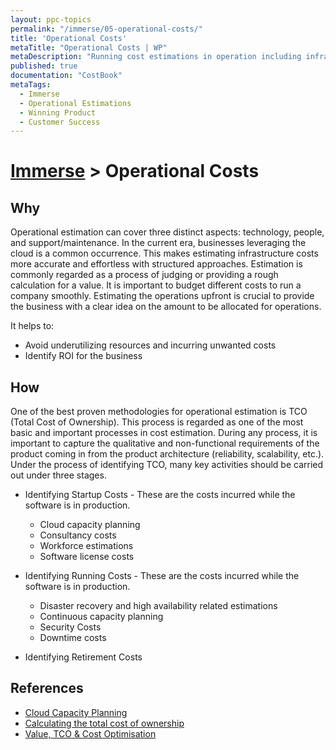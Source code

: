```yaml
---
layout: ppc-topics 
permalink: "/immerse/05-operational-costs/" 
title: 'Operational Costs'
metaTitle: "Operational Costs | WP"
metaDescription: "Running cost estimations in operation including infrastructure and training."
published: true
documentation: "CostBook"
metaTags:
  - Immerse
  - Operational Estimations
  - Winning Product
  - Customer Success
---
```

# [Immerse](../) > Operational Costs

## Why
Operational estimation can cover three distinct aspects: technology, people, and support/maintenance. In the current era, businesses leveraging the cloud is a common occurrence. This makes estimating infrastructure costs more accurate and effortless with structured approaches.
Estimation is commonly regarded as a process of judging or providing a rough calculation for a value. It is important to budget different costs to run a company smoothly. Estimating the operations upfront is crucial to provide the business with a clear idea on the amount to be allocated for operations.

It helps to:
- Avoid underutilizing resources and incurring unwanted costs
- Identify ROI for the business


## How
One of the best proven methodologies for operational estimation is TCO (Total Cost of Ownership). This process is regarded as one of the most basic and important processes in cost estimation. During any process, it is important to capture the qualitative and non-functional requirements of the product coming in from the product architecture (reliability, scalability, etc.).
Under the process of identifying TCO, many key activities should be carried out under three stages.
- Identifying Startup Costs - These are the costs incurred while the software is in production.
  - Cloud capacity planning
  - Consultancy costs
  - Workforce estimations
  - Software license costs

- Identifying Running Costs - These are the costs incurred while the software is in production.
  - Disaster recovery and high availability related estimations
  - Continuous capacity planning
  - Security Costs
  - Downtime costs

- Identifying Retirement Costs


## References
- [Cloud Capacity Planning](https://increment.com/cloud/an-engineers-guide-to-cloud-capacity-planning/)
- [Calculating the total cost of ownership](https://www.cio.com/article/3005705/calculating-the-total-cost-of-ownership-for-enterprise-software.html)
- [Value, TCO & Cost Optimisation](https://www.slideshare.net/AmazonWebServices/value-tco-cost-optimisation-on-aws)

